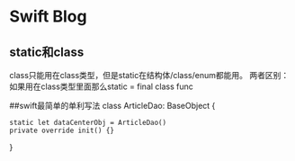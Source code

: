 # Swift Blog

## static和class

class只能用在class类型，但是static在结构体/class/enum都能用。
两者区别：如果用在class类型里面那么static = final class func

##swift最简单的单利写法
class ArticleDao: BaseObject {

    static let dataCenterObj = ArticleDao()
    private override init() {}

    
}

